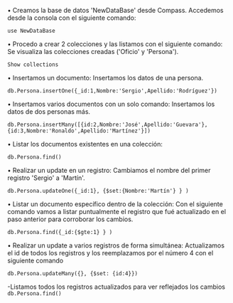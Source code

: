 • Creamos la base de datos 'NewDataBase' desde Compass.
Accedemos desde la consola con el siguiente comando:

`use NewDataBase`



• Procedo a crear 2 colecciones y las listamos con el siguiente comando:
Se visualiza las colecciones creadas ('Oficio' y 'Persona').

`Show collections`



• Insertamos un documento:
Insertamos los datos de una persona.

`db.Persona.insertOne({_id:1,Nombre:'Sergio',Apellido:'Rodríguez'})`



• Insertamos varios documentos con un solo comando:
Insertamos los datos de dos personas más.

`db.Persona.insertMany([{id:2,Nombre:'José',Apellido:'Guevara'},{id:3,Nombre:'Ronaldo',Apellido:'Martínez'}])`



• Listar los documentos existentes en una colección:

`db.Persona.find()`



• Realizar un update en un registro:
Cambiamos el nombre del primer registro 'Sergio' a 'Martín'.

`db.Persona.updateOne({_id:1}, {$set:{Nombre:'Martín'} } )`



• Listar un documento específico dentro de la colección:
Con el siguiente comando vamos a listar puntualmente el registro que fué actualizado en el paso anterior para corroborar los cambios.

`db.Persona.find({_id:{$gte:1} } )`



• Realizar un update a varios registros de forma simultánea:
Actualizamos el id de todos los registros y los reemplazamos por el número 4 con el siguiente comando

`db.Persona.updateMany({}, {$set: {id:4}})`

-Listamos todos los registros actualizados para ver reflejados los cambios
`db.Persona.find()`


